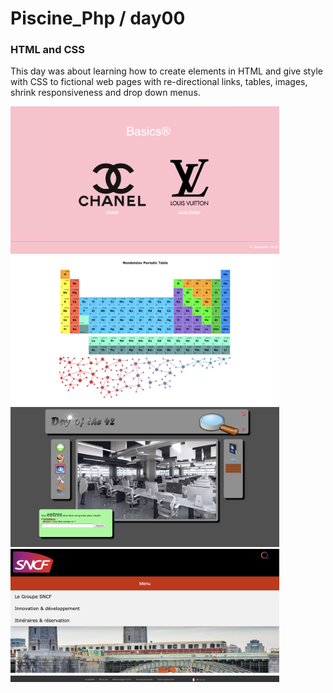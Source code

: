 # Piscine_Php / day00

### HTML and CSS

This day was about learning how to create elements in HTML and give style with CSS to fictional web pages with re-directional links, tables, images, shrink responsiveness and drop down menus.

<img src="../resources/images/basics.png" width="430"><img src="../resources/images/mendeleiev.png" width="430"><img src="../resources/images/doft.png" width="430"><img src="../resources/images/menu.png" width="430">

